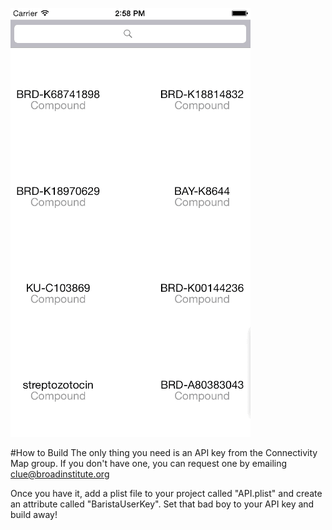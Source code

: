 ![PertInfo](PertInfoV1.gif)

#How to Build
The only thing you need is an API key from the Connectivity Map group. If you don't have one, you can request one by emailing clue@broadinstitute.org

Once you have it, add a plist file to your project called "API.plist" and create an attribute called "BaristaUserKey". Set that bad boy to your API key and build away!

